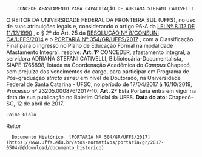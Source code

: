         CONCEDE AFASTAMENTO PARA CAPACITAÇÃO DE ADRIANA STEFANI CATIVELLI  

 O REITOR DA UNIVERSIDADE FEDERAL DA FRONTEIRA SUL (UFFS), no uso de suas atribuições legais e, considerando o artigo 96-A da [LEI Nº 8.112 DE 11/12/1990](http://www.planalto.gov.br/ccivil_03/leis/l8112cons.htm)  , o § 2º do Art. 25 da [RESOLUÇÃO Nº 8/CONSUNI CA/UFFS/2014](https://www.uffs.edu.br/atos-normativos/resolucao/consunica/2014-0008)  e o [PORTARIA Nº 354/GR/UFFS/2017](https://www.uffs.edu.br/atos-normativos/portaria/gr/2017-0354)  , com a Classificação Final para o ingresso no Plano de Educação Formal na modalidade Afastamento Integral, resolve:   **Art. 1º** CONCEDER, afastamento integral, a servidora ADRIANA STEFANI CATIVELLI, Bibliotecária-Documentalista, SIAPE 1765898, lotada na Coordenação Acadêmica do *Campus* Chapecó, sem prejuízo dos vencimentos do cargo, para participar em Programa de Pós-graduação *stricto sensu* em nível de Doutorado, na Universidade Federal de Santa Catarina - UFSC, no período de 17/04/2017 à 16/10/2019, Processo nº 23205.000876/2017-10.   **Art. 2º** Esta Portaria entra em vigor na data de sua publicação no Boletim Oficial da UFFS.      **Data do ato:** Chapecó-SC, 12 de abril de 2017.   
 

    Jaime Giolo   
 Reitor 

      Documento Histórico  [PORTARIA Nº 504/GR/UFFS/2017](https://www.uffs.edu.br/atos-normativos/portaria/gr/2017-0504/@@download/documento_historico)     
      